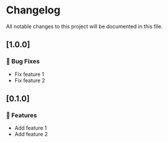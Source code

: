 # Changelog

All notable changes to this project will be documented in this file.

## [1.0.0]

### <!-- 1 -->🐛 Bug Fixes

- Fix feature 1
- Fix feature 2

## [0.1.0]

### <!-- 0 -->🚀 Features

- Add feature 1
- Add feature 2

<!-- generated by git-cliff -->
